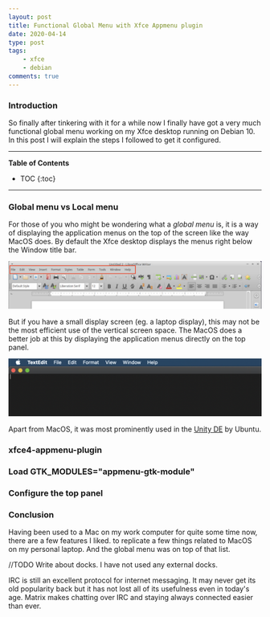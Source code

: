 ```yaml
---
layout: post
title: Functional Global Menu with Xfce Appmenu plugin
date: 2020-04-14
type: post
tags:
    - xfce
    - debian
comments: true
---
```

### Introduction
So finally after tinkering with it for a while now
I finally have got a very much functional global menu working
on my Xfce desktop running on Debian 10.
In this post I will explain the steps I followed to get it configured.

---
**Table of Contents**
* TOC
{:toc}
---

### Global menu vs Local menu
For those of you who might be wondering what a *global menu* is, it is a way of
displaying the application menus on the top of the screen like the way MacOS
does.
By default the Xfce desktop displays the menus right below the Window title
bar.

![Xfce4 window menu](assets/images/xfce4-default-window-menu.png)

But if you have a small display screen (eg. a laptop display), this may not be
the most efficient use of the vertical screen space.
The MacOS does a better job at this by displaying the application menus
directly on the top panel.

![MacOS app menu](assets/images/maos-default-window-menu.png)

Apart from MacOS, it was most prominently used in the
[Unity DE](https://en.wikipedia.org/wiki/Unity_(user_interface)) by Ubuntu.

### xfce4-appmenu-plugin

### Load GTK_MODULES="appmenu-gtk-module"

### Configure the top panel

### Conclusion
Having been used to a Mac on my work computer for quite some time now, there
are a few features I liked.
to replicate a few things related to MacOS on my personal laptop.
And the global menu was on top of that list.

//TODO Write about docks. I have not used any external docks.

IRC is still an excellent protocol for internet messaging.
It may never get its old popularity back but it has not lost all of its
usefulness even in today's age.
Matrix makes chatting over IRC and staying always connected easier than ever.
